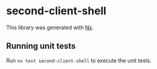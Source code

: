 # second-client-shell

This library was generated with [Nx](https://nx.dev).

## Running unit tests

Run `nx test second-client-shell` to execute the unit tests.
